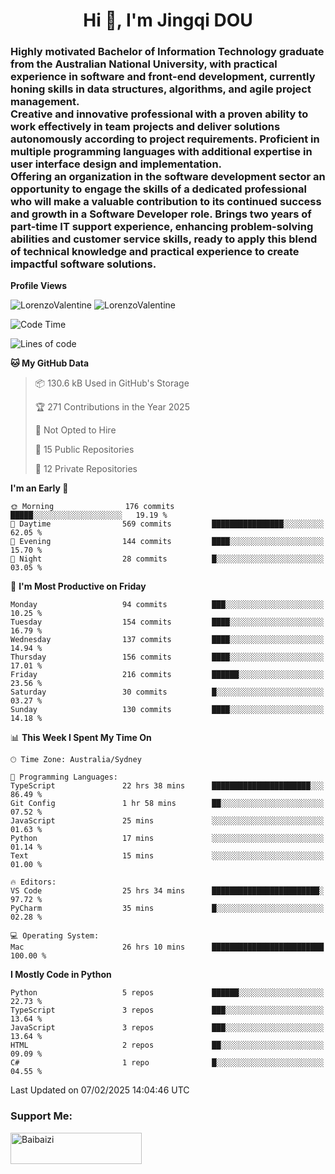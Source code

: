 <h1 align="center">Hi 👋, I'm Jingqi DOU</h1>
<h3 align="left">
Highly motivated Bachelor of Information Technology graduate from the Australian National University, with practical experience in software and front-end development, currently honing skills in data structures, algorithms, and agile project management. <br>
Creative and innovative professional with a proven ability to work effectively in team projects and deliver solutions autonomously according to project requirements. Proficient in multiple programming languages with additional expertise in user interface design and implementation. <br>
Offering an organization in the software development sector an opportunity to engage the skills of a dedicated professional who will make a valuable contribution to its continued success and growth in a Software Developer role. Brings two years of part-time IT support experience, enhancing problem-solving abilities and customer service skills, ready to apply this blend of technical knowledge and practical experience to create impactful software solutions.
</h3>

**Profile Views**<br>
<!-- <img src="https://count.getloli.com/get/@:name" alt="LorenzoValentine" theme="rule34" /> -->
<img src="https://count.getloli.com/@LorenzoValentine?name=LorenzoValentine&theme=asoul&padding=7&offset=0&align=center&scale=2&pixelated=1&darkmode=auto&prefix=020315" alt="LorenzoValentine" theme="rule34" />
<img src="https://count.getloli.com/@LorenzoValentine?name=LorenzoValentine&theme=food&padding=7&offset=0&align=center&scale=2&pixelated=1&darkmode=auto&prefix=020315" alt="LorenzoValentine" theme="rule34" />
 

<!--START_SECTION:waka-->
![Code Time](http://img.shields.io/badge/Code%20Time-1%2C500%20hrs%2047%20mins-blue)

![Lines of code](https://img.shields.io/badge/From%20Hello%20World%20I%27ve%20Written-208.0%20thousand%20lines%20of%20code-blue)

**🐱 My GitHub Data** 

> 📦 130.6 kB Used in GitHub's Storage 
 > 
> 🏆 271 Contributions in the Year 2025
 > 
> 🚫 Not Opted to Hire
 > 
> 📜 15 Public Repositories 
 > 
> 🔑 12 Private Repositories 
 > 
**I'm an Early 🐤** 

```text
🌞 Morning                176 commits         █████░░░░░░░░░░░░░░░░░░░░   19.19 % 
🌆 Daytime                569 commits         ████████████████░░░░░░░░░   62.05 % 
🌃 Evening                144 commits         ████░░░░░░░░░░░░░░░░░░░░░   15.70 % 
🌙 Night                  28 commits          █░░░░░░░░░░░░░░░░░░░░░░░░   03.05 % 
```
📅 **I'm Most Productive on Friday** 

```text
Monday                   94 commits          ███░░░░░░░░░░░░░░░░░░░░░░   10.25 % 
Tuesday                  154 commits         ████░░░░░░░░░░░░░░░░░░░░░   16.79 % 
Wednesday                137 commits         ████░░░░░░░░░░░░░░░░░░░░░   14.94 % 
Thursday                 156 commits         ████░░░░░░░░░░░░░░░░░░░░░   17.01 % 
Friday                   216 commits         ██████░░░░░░░░░░░░░░░░░░░   23.56 % 
Saturday                 30 commits          █░░░░░░░░░░░░░░░░░░░░░░░░   03.27 % 
Sunday                   130 commits         ████░░░░░░░░░░░░░░░░░░░░░   14.18 % 
```


📊 **This Week I Spent My Time On** 

```text
🕑︎ Time Zone: Australia/Sydney

💬 Programming Languages: 
TypeScript               22 hrs 38 mins      ██████████████████████░░░   86.49 % 
Git Config               1 hr 58 mins        ██░░░░░░░░░░░░░░░░░░░░░░░   07.52 % 
JavaScript               25 mins             ░░░░░░░░░░░░░░░░░░░░░░░░░   01.63 % 
Python                   17 mins             ░░░░░░░░░░░░░░░░░░░░░░░░░   01.14 % 
Text                     15 mins             ░░░░░░░░░░░░░░░░░░░░░░░░░   01.00 % 

🔥 Editors: 
VS Code                  25 hrs 34 mins      ████████████████████████░   97.72 % 
PyCharm                  35 mins             █░░░░░░░░░░░░░░░░░░░░░░░░   02.28 % 

💻 Operating System: 
Mac                      26 hrs 10 mins      █████████████████████████   100.00 % 
```

**I Mostly Code in Python** 

```text
Python                   5 repos             ██████░░░░░░░░░░░░░░░░░░░   22.73 % 
TypeScript               3 repos             ███░░░░░░░░░░░░░░░░░░░░░░   13.64 % 
JavaScript               3 repos             ███░░░░░░░░░░░░░░░░░░░░░░   13.64 % 
HTML                     2 repos             ██░░░░░░░░░░░░░░░░░░░░░░░   09.09 % 
C#                       1 repo              █░░░░░░░░░░░░░░░░░░░░░░░░   04.55 % 
```




 Last Updated on 07/02/2025 14:04:46 UTC
<!--END_SECTION:waka-->

<!-- [![willianrod's wakatime stats](https://github-readme-stats.vercel.app/api/wakatime?username=lorenzoval2050)](https://github.com/anuraghazra/github-readme-stats) -->


<h3 align="left">Support Me:</h3>
<p><a href="https://www.buymeacoffee.com/Baibaizi"> <img align="left" src="https://cdn.buymeacoffee.com/buttons/v2/default-yellow.png" height="50" width="210" alt="Baibaizi" /></a></p><br><br>
